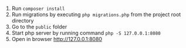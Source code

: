 1. Run `composer install`
2. Run migrations by executing `php migrations.php` from the project root directory
3. Go to the `public` folder 
4. Start php server by running command `php -S 127.0.0.1:8080` 
5. Open in browser http://127.0.0.1:8080

